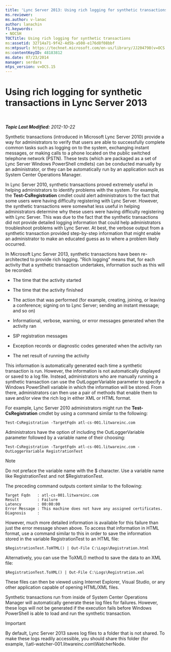 ```yaml
---
title: 'Lync Server 2013: Using rich logging for synthetic transactions'
ms.reviewer: 
ms.author: v-lanac
author: lanachin
f1.keywords:
- NOCSH
TOCTitle: Using rich logging for synthetic transactions
ms:assetid: 32714a71-9f42-4d5b-a508-e176d8f08bbf
ms:mtpsurl: https://technet.microsoft.com/en-us/library/JJ204798(v=OCS.15)
ms:contentKeyID: 48183812
ms.date: 07/23/2014
manager: serdars
mtps_version: v=OCS.15
---
```


<div data-xmlns="http://www.w3.org/1999/xhtml">

<div class="topic" data-xmlns="http://www.w3.org/1999/xhtml" data-msxsl="urn:schemas-microsoft-com:xslt" data-cs="http://msdn.microsoft.com/en-us/">

<div data-asp="http://msdn2.microsoft.com/asp">

# Using rich logging for synthetic transactions in Lync Server 2013

</div>

<div id="mainSection">

<div id="mainBody">

<span> </span>

_**Topic Last Modified:** 2012-10-22_

Synthetic transactions (introduced in Microsoft Lync Server 2010) provide a way for administrators to verify that users are able to successfully complete common tasks such as logging on to the system, exchanging instant messages, or making calls to a phone located on the public switched telephone network (PSTN). These tests (which are packaged as a set of Lync Server Windows PowerShell cmdlets) can be conducted manually by an administrator, or they can be automatically run by an application such as System Center Operations Manager.

In Lync Server 2010, synthetic transactions proved extremely useful in helping administrators to identify problems with the system. For example, the **Test-CsRegistration** cmdlet could alert administrators to the fact that some users were having difficulty registering with Lync Server. However, the synthetic transactions were somewhat less useful in helping administrators determine why these users were having difficulty registering with Lync Server. This was due to the fact that the synthetic transactions did not provide detailed logging information that could help administrators troubleshoot problems with Lync Server. At best, the verbose output from a synthetic transaction provided step-by-step information that might enable an administrator to make an educated guess as to where a problem likely occurred.

In Microsoft Lync Server 2013, synthetic transactions have been re-architected to provide rich logging. "Rich logging" means that, for each activity that a synthetic transaction undertakes, information such as this will be recorded:

  - The time that the activity started

  - The time that the activity finished

  - The action that was performed (for example, creating, joining, or leaving a conference; signing on to Lync Server; sending an instant message; and so on)

  - Informational, verbose, warning, or error messages generated when the activity ran

  - SIP registration messages

  - Exception records or diagnostic codes generated when the activity ran

  - The net result of running the activity

This information is automatically generated each time a synthetic transaction is run. However, the information is not automatically displayed or saved to a log file. Instead, administrators who are manually running a synthetic transaction can use the OutLoggerVariable parameter to specify a Windows PowerShell variable in which the information will be stored. From there, administrators can then use a pair of methods that enable them to save and/or view the rich log in either XML or HTML format.

For example, Lync Server 2010 administrators might run the **Test-CsRegistration** cmdlet by using a command similar to the following:

    Test-CsRegistration -TargetFqdn atl-cs-001.litwareinc.com

Administrators have the option of including the OutLoggerVariable parameter followed by a variable name of their choosing:

    Test-CsRegistration -TargetFqdn atl-cs-001.litwareinc.com -OutLoggerVariable RegistrationTest

> [!NOTE]  
> Do not preface the variable name with the $ character. Use a variable name like RegistrationTest and not $RegistrationTest.

The preceding command outputs content similar to the following:

    Target Fqdn   : atl-cs-001.litwareinc.com
    Result        : Failure
    Latency       : 00:00:00
    Error Message : This machine does not have any assigned certificates.
    Diagnosis     :

However, much more detailed information is available for this failure than just the error message shown above. To access that information in HTML format, use a command similar to this in order to save the information stored in the variable RegistrationTest to an HTML file:

    $RegistrationTest.ToHTML() | Out-File C:\Logs\Registration.html

Alternatively, you can use the ToXML() method to save the data to an XML file:

    $RegistrationTest.ToXML() | Out-File C:\Logs\Registration.xml

These files can then be viewed using Internet Explorer, Visual Studio, or any other application capable of opening HTML/XML files.

Synthetic transactions run from inside of System Center Operations Manager will automatically generate these log files for failures. However, these logs will not be generated if the execution fails before Windows PowerShell is able to load and run the synthetic transaction.

> [!IMPORTANT]  
> By default, Lync Server 2013 saves log files to a folder that is not shared. To make these logs readily accessible, you should share this folder (for example, \\\\atl-watcher-001.litwareinc.com\WatcherNode.


</div>

</div>

</div>

</div>

